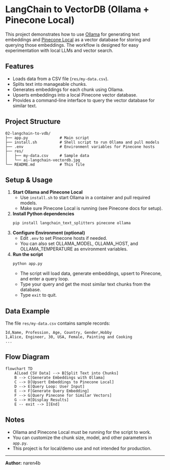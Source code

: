 # LangChain to VectorDB (Ollama + Pinecone Local)

This project demonstrates how to use [Ollama](https://ollama.com/) for generating text embeddings and [Pinecone Local](https://docs.pinecone.io/docs/local) as a vector database for storing and querying those embeddings. The workflow is designed for easy experimentation with local LLMs and vector search.

## Features

- Loads data from a CSV file (`res/my-data.csv`).
- Splits text into manageable chunks.
- Generates embeddings for each chunk using Ollama.
- Upserts embeddings into a local Pinecone vector database.
- Provides a command-line interface to query the vector database for similar text.

## Project Structure

```
02-langchain-to-vdb/
├── app.py              # Main script
├── install.sh          # Shell script to run Ollama and pull models
├── .env                # Environment variables for Pinecone hosts
├── res/
│   ├── my-data.csv     # Sample data
│   └── ai-langchain-vectordb.jpg
└── README.md           # This file
```

## Setup & Usage

1. **Start Ollama and Pinecone Local**
   - Use `install.sh` to start Ollama in a container and pull required models.
   - Make sure Pinecone Local is running (see Pinecone docs for setup).
2. **Install Python dependencies**
   ```bash
   pip install langchain_text_splitters pinecone ollama
   ```
3. **Configure Environment (optional)**
   - Edit `.env` to set Pinecone hosts if needed.
   - You can also set OLLAMA_MODEL, OLLAMA_HOST, and OLLAMA_TEMPERATURE as environment variables.
4. **Run the script**
   ```bash
   python app.py
   ```
   - The script will load data, generate embeddings, upsert to Pinecone, and enter a query loop.
   - Type your query and get the most similar text chunks from the database.
   - Type `exit` to quit.

## Data Example

The file `res/my-data.csv` contains sample records:

```
Id,Name, Profession, Age, Country, Gender,Hobby
1,Alice, Engineer, 30, USA, Female, Painting and Cooking
...
```

## Flow Diagram

```mermaid
flowchart TD
    A[Load CSV Data] --> B[Split Text into Chunks]
    B --> C[Generate Embeddings with Ollama]
    C --> D[Upsert Embeddings to Pinecone Local]
    D --> E[Query Loop: User Input]
    E --> F[Generate Query Embedding]
    F --> G[Query Pinecone for Similar Vectors]
    G --> H[Display Results]
    E -- exit --> I[End]
```

## Notes

- Ollama and Pinecone Local must be running for the script to work.
- You can customize the chunk size, model, and other parameters in `app.py`.
- This project is for local/demo use and not intended for production.

---

**Author:** naren4b
